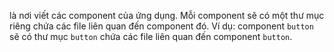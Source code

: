 là nơi viết các component của ứng dụng. Mỗi component sẽ có một thư mục riêng chứa các file liên quan đến component đó. Ví dụ: component `button` sẽ có thư mục `button` chứa các file liên quan đến component `button`.
